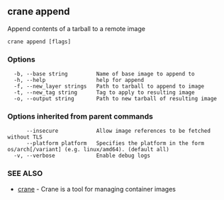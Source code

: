 ## crane append

Append contents of a tarball to a remote image

```
crane append [flags]
```

### Options

```
  -b, --base string         Name of base image to append to
  -h, --help                help for append
  -f, --new_layer strings   Path to tarball to append to image
  -t, --new_tag string      Tag to apply to resulting image
  -o, --output string       Path to new tarball of resulting image
```

### Options inherited from parent commands

```
      --insecure            Allow image references to be fetched without TLS
      --platform platform   Specifies the platform in the form os/arch[/variant] (e.g. linux/amd64). (default all)
  -v, --verbose             Enable debug logs
```

### SEE ALSO

* [crane](crane.md)	 - Crane is a tool for managing container images

